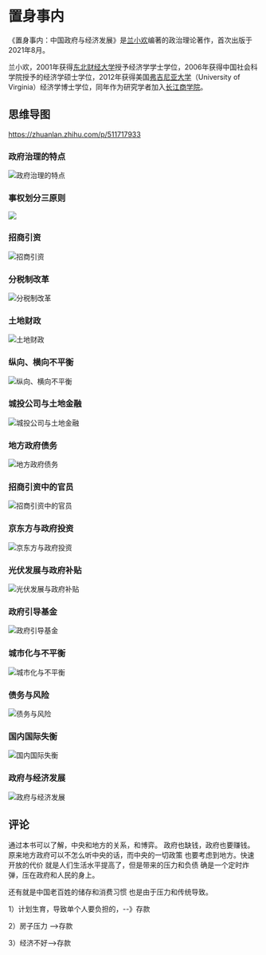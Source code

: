 # 置身事内

《置身事内：中国政府与经济发展》是[兰小欢](https://baike.baidu.com/item/兰小欢/16246844?fromModule=lemma_inlink)编著的政治理论著作，首次出版于2021年8月。

兰小欢，2001年获得[东北财经大学](https://baike.baidu.com/item/东北财经大学/439055?fromModule=lemma_inlink)授予经济学学士学位，2006年获得中国社会科学院授予的经济学硕士学位，2012年获得美国[弗吉尼亚大学](https://baike.baidu.com/item/弗吉尼亚大学/9080085?fromModule=lemma_inlink)（University of Virginia）经济学博士学位，同年作为研究学者加入[长江商学院](https://baike.baidu.com/item/长江商学院/4427961?fromModule=lemma_inlink)。

## 思维导图

https://zhuanlan.zhihu.com/p/511717933

### 政府治理的特点

![政府治理的特点](./images/政府治理的特点.webp)

### 事权划分三原则

![](./images/事权划分三原则.webp)

### 招商引资

![招商引资](./images/招商引资.webp)

### 分税制改革

![分税制改革](./images/分税制改革.webp)

### 土地财政

![土地财政](./images/土地财政.webp)

### 纵向、横向不平衡

![纵向、横向不平衡](./images/纵向、横向不平衡.webp)

### 城投公司与土地金融

![城投公司与土地金融](./images/城投公司与土地金融.webp)

### 地方政府债务

![地方政府债务](./images/地方政府债务.webp)

### 招商引资中的官员

![招商引资中的官员](./images/招商引资中的官员.webp)

### 京东方与政府投资

![京东方与政府投资](./images/京东方与政府投资.webp)

### 光伏发展与政府补贴

![光伏发展与政府补贴](./images/光伏发展与政府补贴.webp)

### 政府引导基金

![政府引导基金](./images/政府引导基金.webp)

### 城市化与不平衡

![城市化与不平衡](./images/城市化与不平衡.webp)

### 债务与风险

![债务与风险](./images/债务与风险.webp)

### 国内国际失衡

![国内国际失衡](./images/国内国际失衡.webp)

### 政府与经济发展

![政府与经济发展](./images/政府与经济发展.webp)

## 评论

通过本书可以了解，中央和地方的关系，和博弈。 政府也缺钱，政府也要赚钱。原来地方政府可以不怎么听中央的话，而中央的一切政策 也要考虑到地方。快速开放的代价 就是人们生活水平提高了，但是带来的压力和负债 确是一个定时炸弹，压在政府和人民的身上。

还有就是中国老百姓的储存和消费习惯 也是由于压力和传统导致。

1）计划生育，导致单个人要负担的，--》存款

2）房子压力 -->存款

3）经济不好-->存款